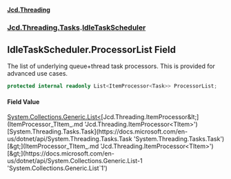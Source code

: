 #### [Jcd.Threading](index.md 'index')
### [Jcd.Threading.Tasks](Jcd.Threading.Tasks.md 'Jcd.Threading.Tasks').[IdleTaskScheduler](IdleTaskScheduler.md 'Jcd.Threading.Tasks.IdleTaskScheduler')

## IdleTaskScheduler.ProcessorList Field

The list of underlying queue+thread task processors.
This is provided for advanced use cases.

```csharp
protected internal readonly List<ItemProcessor<Task>> ProcessorList;
```

#### Field Value
[System.Collections.Generic.List&lt;](https://docs.microsoft.com/en-us/dotnet/api/System.Collections.Generic.List-1 'System.Collections.Generic.List`1')[Jcd.Threading.ItemProcessor&lt;](ItemProcessor_TItem_.md 'Jcd.Threading.ItemProcessor<TItem>')[System.Threading.Tasks.Task](https://docs.microsoft.com/en-us/dotnet/api/System.Threading.Tasks.Task 'System.Threading.Tasks.Task')[&gt;](ItemProcessor_TItem_.md 'Jcd.Threading.ItemProcessor<TItem>')[&gt;](https://docs.microsoft.com/en-us/dotnet/api/System.Collections.Generic.List-1 'System.Collections.Generic.List`1')